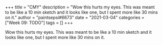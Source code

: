 +++
title = "CMY"
description = "Wow this hurts my eyes. This was meant to be like a 10 min sketch and it looks like one, but I spent more like 30 mins on it."
author = "paintsepsi#6673"
date = "2021-03-04"
categories = ["Week 09: TODO"]
tags = []
+++

Wow this hurts my eyes. This was meant to be like a 10 min sketch and it looks like one, but I spent more like 30 mins on it.
